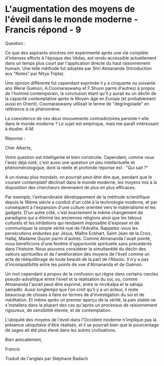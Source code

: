 # L'augmentation des moyens de l'éveil dans le monde moderne - Francis répond - 9

Question : 

Ce que des aspirants sincères ont expérimenté après une vie complète d'intenses efforts à l'époque des Védas, est rendu accessible actuellement dans un temps plus court par l'application directe du haut raisonnement humain. Une telle méthode fut adoptée par Shri Atmananda (Introduction aux "Notes" par Nitya Tripta).   

Une opinion différente fut cependant exprimée il y a cinquante ou soixante ans (René Guénon, A.Coomaraswamy et F.Shuon parmi d'autres) à propos de l'homme contemporain, la conclusion étant qu'il y aurait eu un déclin de la capacité contemplative après le Moyen-âge en Europe (et probablement aussi en Orient). Coomaraswamy utilisait le terme de "dégringolade" en référence à ce phénomène.  

La coexistence de ces deux mouvements contradictoires persiste t-elle dans le monde moderne ? Le sujet est empirique, mais me paraît intéressant à étudier. A.M.

Réponse : 

Cher Alberto,

Votre question est intelligente et bien construite. Cependant, comme vous l'avez déjà noté, c'est aussi une question un peu intellectuelle et phénoménologique, dont la réelle et profonde réponse est : "Qui sait ?"  

A un niveau plus mondain, on pourrait peut-être dire que, pendant que le courant contemplatif déclinait dans le monde moderne, les moyens mis à la disposition des chercheurs devenaient de plus en plus efficaces.   

Par exemple, l'extraordinaire développement de la méthode scientifique depuis le 18ème siècle a conduit d'un côté à la technologie moderne, et par conséquent à l'expansion d'une culture orientée vers le matérialisme et les gadgets. D'un autre côté, c'est exactement le même changement de paradigme qui a éliminé les anciennes religions ainsi que les tabous culturels et les inhibitions qui rendaient impossible d'exposer et de communiquer la simple vérité nue de l'Advaïta. Rappelez-vous les persécutions endurées par Jésus, Maître Eckhart, Saint Jean de la Croix, Hallaj, Madame Guyon parmi d'autres. Comme Atmananda l'avait pointé, nous bénéficions d'une fenêtre d'opportunité spirituelle sans précédents dans l'histoire. Nous pouvons considérer la simultanéité du déclin des valeurs spirituelles et de l'amélioration des moyens de l'éveil comme un acte de rééquilibrage de toute beauté de la part de l'Absolu. Il n'y a pas d'incompatibilité entre les points de vue d'Atmananda et de Guénon.

Un mot cependant à propos de la confusion qui règne dans certains cercles pseudo-advaïtique entre l'éveil et la réalisation du soi, ou, comme Atmananda l'aurait peut-être exprimé, entre le nirvikalpa et le sahaja samadhi. Aussi longtemps que l'on croit qu'il y a un acteur, il reste beaucoup de choses à faire en termes de d'investigation du soi et de méditation. Et même après un premier aperçu de la vérité, la paix stable ne s'installera dans la plupart des cas qu'après un processus de raisonnement rigoureux, de sensibilité élevée, et de contemplation.

L'ubiquité des moyens de l'éveil dans l'Occident moderne n'implique pas la présence ubiquitaire d'être réalisés, et il se pourrait bien que le pourcentage de sages ait été plus élevé dans les autres civilisations.

Bien amicalement,

Francis

Traduit de l'anglais par Stéphane Badach

